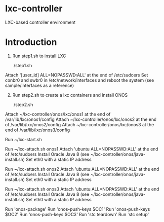 # lxc-controller
LXC-based controller environment

# Introduction
1. Run step1.sh to install LXC

	./step1.sh
  
  Attach '[user_id] ALL=NOPASSWD:ALL' at the end of /etc/sudoers
  Set conbr0 and swbr0 in /etc/network/interfaces and reboot the system
  (see sample/interfaces as a reference)

2. Run step2.sh to create a lxc containers and install ONOS

	./step2.sh

  Attach ~/lxc-controller/onos/lxc/onos1 at the end of /var/lib/lxc/onos1/config
  Attach ~/lxc-controller/onos/lxc/onos2 at the end of /var/lib/lxc/onos2/config
  Attach ~/lxc-controller/onos/lxc/onos3 at the end of /var/lib/lxc/onos3/config

  Run ~/lxc-start.sh

  Run ~/lxc-attach.sh onos1
    Attach 'ubuntu ALL=NOPASSWD:ALL' at the end of /etc/sudoers
    Install Oracle Java 8 (see ~/lxc-controller/onos/java-install.sh)
    Set eth0 with a static IP address

  Run ~/lxc-attach.sh onos2
    Attach 'ubuntu ALL=NOPASSWD:ALL' at the end of /etc/sudoers
    Install Oracle Java 8 (see ~/lxc-controller/onos/java-install.sh)
    Set eth0 with a static IP address

  Run ~/lxc-attach.sh onos3
    Attach 'ubuntu ALL=NOPASSWD:ALL' at the end of /etc/sudoers
    Install Oracle Java 8 (see ~/lxc-controller/onos/java-install.sh)
    Set eth0 with a static IP address

  Run 'onos-package'
  Run 'onos-push-keys $OC1'
  Run 'onos-push-keys $OC2'
  Run 'onos-push-keys $OC3'
  Run 'stc teardown'
  Run 'stc setup'
